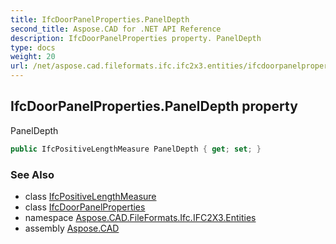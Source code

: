 ```yaml
---
title: IfcDoorPanelProperties.PanelDepth
second_title: Aspose.CAD for .NET API Reference
description: IfcDoorPanelProperties property. PanelDepth
type: docs
weight: 20
url: /net/aspose.cad.fileformats.ifc.ifc2x3.entities/ifcdoorpanelproperties/paneldepth/
---
```

## IfcDoorPanelProperties.PanelDepth property

PanelDepth

```csharp
public IfcPositiveLengthMeasure PanelDepth { get; set; }
```

### See Also

* class [IfcPositiveLengthMeasure](../../../aspose.cad.fileformats.ifc.ifc2x3.types/ifcpositivelengthmeasure/)
* class [IfcDoorPanelProperties](../)
* namespace [Aspose.CAD.FileFormats.Ifc.IFC2X3.Entities](../../ifcdoorpanelproperties/)
* assembly [Aspose.CAD](../../../)



